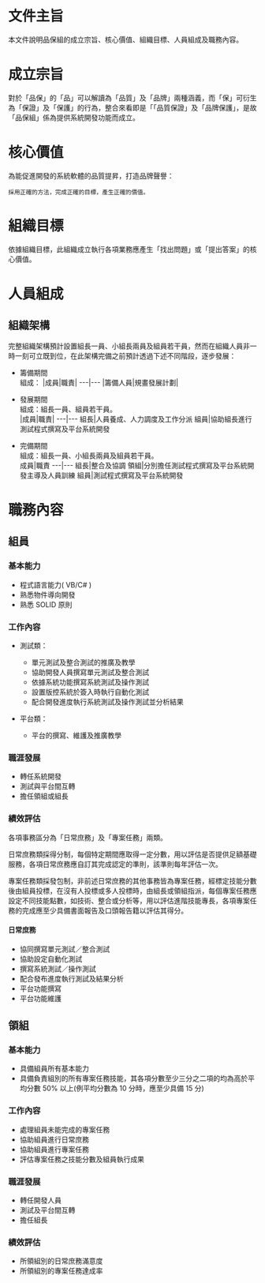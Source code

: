 文件主旨
===
本文件說明品保組的成立宗旨、核心價值、組織目標、人員組成及職務內容。

成立宗旨
===
對於「品保」的「品」可以解讀為「品質」及「品牌」兩種涵義，而「保」可衍生為「保證」及「保護」的行為，整合來看即是「「品質保證」及「品牌保護」，是故「品保組」係為提供系統開發功能而成立。


核心價值
===
 為能促進開發的系統軟體的品質提昇，打造品牌聲譽：

    採用正確的方法，完成正確的目標，產生正確的價值。

組織目標
===
依據組織目標，此組織成立執行各項業務應產生「找出問題」或「提出答案」的核心價值。

人員組成
===
組織架構
---
完整組織架構預計設置組長一員、小組長兩員及組員若干員，然而在組織人員非一時一刻可立既到位，在此架構完備之前預計透過下述不同階段，逐步發展：

* 籌備期間  
    組成：
    |成員|職責|
    ---|---
    |籌備人員|規畫發展計劃|

* 發展期間  
    組成：組長一員、組員若干員。  
    |成員|職責|
    ---|---
    組長|人員養成、人力調度及工作分派
    組員|協助組長進行測試程式撰寫及平台系統開發

* 完備期間  
    組成：組長一員、小組長兩員及組員若干員。  
    成員|職責
    ---|---
    組長|整合及協調
    領組|分別擔任測試程式撰寫及平台系統開發主導及人員訓練
    組員|測試程式撰寫及平台系統開發


職務內容
===
## 組員
### 基本能力
* 程式語言能力( VB/C# )
* 熟悉物件導向開發
* 熟悉 SOLID 原則

### 工作內容
* 測試類：
    * 單元測試及整合測試的推廣及教學
    * 協助開發人員撰寫單元測試及整合測試
    * 依據系統功能撰寫系統測試及操作測試
    * 設置版控系統於簽入時執行自動化測試
    * 配合開發進度執行系統測試及操作測試並分析結果

* 平台類：
    * 平台的撰寫、維護及推廣教學    

### 職涯發展
* 轉任系統開發
* 測試與平台間互轉
* 擔任領組或組長

### 績效評估
各項事務區分為「日常庶務」及「專案任務」兩類。  

日常庶務類採得分制，每個特定期間應取得一定分數，用以評估是否提供足額基礎服務，各項日常庶務應自訂其完成認定的準則，該準則每年評估一次。  

專案任務類採發包制，非前述日常庶務的其他事務皆為專案任務，經標定技能分數後由組員投標，在沒有人投標或多人投標時，由組長或領組指派，每個專案任務應設定不同技能點數，如技術、整合或分析等，用以評估進階技能專長，各項專案任務的完成應至少具備書面報告及口頭報告籍以評估其得分。

#### 日常庶務
* 協同撰寫單元測試／整合測試
* 協助設定自動化測試
* 撰寫系統測試／操作測試
* 配合發布進度執行測試及結果分析
* 平台功能撰寫
* 平台功能維護

## 領組
### 基本能力
* 具備組員所有基本能力
* 具備負責組別的所有專案任務技能，其各項分數至少三分之二項的均為高於平均分數 50% 以上(例平均分數為 10 分時，應至少具備 15 分)

### 工作內容
* 處理組員未能完成的專案任務
* 協助組員進行日常庶務
* 協助組員進行專案任務
* 評估專案任務之技能分數及組員執行成果

### 職涯發展
* 轉任開發人員
* 測試及平台間互轉
* 擔任組長

### 績效評估
* 所領組別的日常庶務滿意度
* 所領組別的專案任務達成率